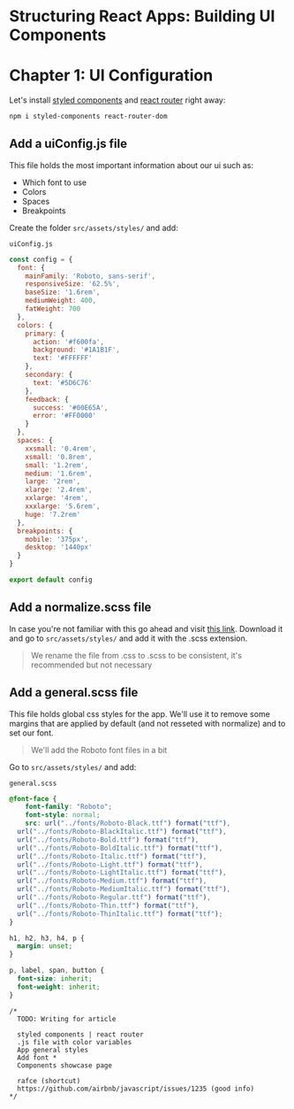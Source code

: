 # Structuring React Apps: Building UI Components

# Chapter 1: UI Configuration

Let's install [styled components](https://styled-components.com/) and [react router](https://reacttraining.com/react-router/web/guides/quick-start) right away:

```sh
npm i styled-components react-router-dom
```

## Add a uiConfig.js file

This file holds the most important information about our ui such as:

* Which font to use
* Colors
* Spaces
* Breakpoints

Create the folder `src/assets/styles/` and add:

`uiConfig.js`
```javascript
const config = {
  font: {
    mainFamily: 'Roboto, sans-serif',
    responsiveSize: '62.5%',
    baseSize: '1.6rem',
    mediumWeight: 400,
    fatWeight: 700
  },
  colors: {
    primary: {
      action: '#f600fa',
      background: '#1A1B1F',
      text: '#FFFFFF'
    },
    secondary: {
      text: '#5D6C76'
    },
    feedback: {
      success: '#00E65A',
      error: '#FF0000'
    }
  },
  spaces: {
    xxsmall: '0.4rem',
    xsmall: '0.8rem',
    small: '1.2rem',
    medium: '1.6rem',
    large: '2rem',
    xlarge: '2.4rem',
    xxlarge: '4rem',
    xxxlarge: '5.6rem',
    huge: '7.2rem'
  },
  breakpoints: {
    mobile: '375px',
    desktop: '1440px'
  }
}

export default config
```

## Add a normalize.scss file

In case you're not familiar with this go ahead and visit [this link](https://necolas.github.io/normalize.css/).
Download it and go to `src/assets/styles/` and add it with the .scss extension.

> We rename the file from .css to .scss to be consistent, it's recommended but not necessary

## Add a general.scss file

This file holds global css styles for the app.
We'll use it to remove some margins that are applied by default
(and not resseted with normalize) and to set our font.

> We'll add the Roboto font files in a bit

Go to `src/assets/styles/` and add:

`general.scss`
```scss
@font-face {
	font-family: "Roboto";
	font-style: normal;
	src: url("../fonts/Roboto-Black.ttf") format("ttf"),
  url("../fonts/Roboto-BlackItalic.ttf") format("ttf"),
  url("../fonts/Roboto-Bold.ttf") format("ttf"),
  url("../fonts/Roboto-BoldItalic.ttf") format("ttf"),
  url("../fonts/Roboto-Italic.ttf") format("ttf"),
  url("../fonts/Roboto-Light.ttf") format("ttf"),
  url("../fonts/Roboto-LightItalic.ttf") format("ttf"),
  url("../fonts/Roboto-Medium.ttf") format("ttf"),
  url("../fonts/Roboto-MediumItalic.ttf") format("ttf"),
  url("../fonts/Roboto-Regular.ttf") format("ttf"),
  url("../fonts/Roboto-Thin.ttf") format("ttf"),
  url("../fonts/Roboto-ThinItalic.ttf") format("ttf");
}

h1, h2, h3, h4, p {
  margin: unset;
}

p, label, span, button {
  font-size: inherit;
  font-weight: inherit;
}
```

```
/* 
  TODO: Writing for article

  styled components | react router
  .js file with color variables 
  App general styles
  Add font *
  Components showcase page 

  rafce (shortcut)
  https://github.com/airbnb/javascript/issues/1235 (good info)
*/
```